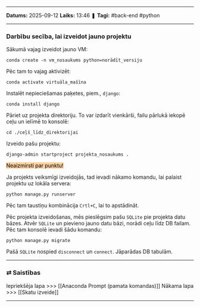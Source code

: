 ___

**Datums:** 2025-09-12
**Laiks:** 13:46
❚ **Tagi:** #back-end #python 

---
### Darbību secība, lai izveidot jauno projektu

Sākumā vajag izveidot jauno VM:

```
conda create -n vm_nosaukums python=norādīt_versiju
```

Pēc tam to vajag aktivizēt:

```
conda activate virtuāla_mašīna
```

Instalēt nepieciešamas paķetes, piem., `django`:

```
conda install django
```

Pāriet uz projekta direktoriju. To var izdarīt vienkārši, failu pārlukā iekopē ceļu un ielīmē to konsolē:

```
cd ./ceļš_līdz_direktorijai
```

Izveido pašu projektu:

```
django-admin startproject projekta_nosaukums .
```

<mark style="background: #FFB86CA6;">Neaizmirsti par punktu!</mark>

Ja projekts veiksmīgi izveidojās, tad ievadi nākamo komandu, lai palaist projektu uz lokāla servera:

```
python manage.py runserver
```

Pēc tam taustiņu kombinācija `Crtl+C`, lai to apstādināt.

Pēc projekta izveidošanas, mēs pieslēgsim pašu `SQLite` pie projekta datu bāzes.
Atvēr `SQLite` un pievieno jauno datu bāzi, norādi ceļu līdz DB failam.
Pēc tam konsolē ievadi šādu komandu:

```
python manage.py migrate
```

Pašā `SQLite` nospied `disconnect` un `connect`. Jāparādas DB tabulām.

---
### ⇄ Saistības

Iepriekšēja lapa >>> [[Anaconda Prompt (pamata komandas)]]
Nākama lapa >>> [[Skatu izveide]]

---